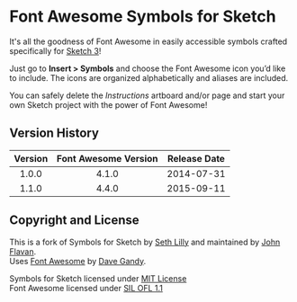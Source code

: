 # Font Awesome Symbols for Sketch

It's all the goodness of Font Awesome in easily accessible symbols crafted specifically for [Sketch 3](http://bohemiancoding.com/sketch/)!

Just go to **Insert > Symbols** and choose the Font Awesome icon you’d like to include. The icons are organized alphabetically and aliases are included.

You can safely delete the *Instructions* artboard and/or page and start your own Sketch project with the power of Font Awesome!

## Version History

| Version | Font Awesome Version | Release Date |
| :-----: | :------------------: | :----------: |
| 1.0.0 | 4.1.0  | 2014-07-31 |
| 1.1.0 | 4.4.0  | 2015-09-11 |

## Copyright and License

This is a fork of Symbols for Sketch by [Seth Lilly](http://twitter.com/sethlilly) and maintained by [John Flavan](http://github.com/jflavan).  
Uses [Font Awesome](http://fontawesome.io) by [Dave Gandy](http://twitter.com/davegandy).
 
Symbols for Sketch licensed under [MIT License](http://opensource.org/licenses/mit-license.html)  
Font Awesome licensed under [SIL OFL 1.1](http://scripts.sil.org/OFL)
